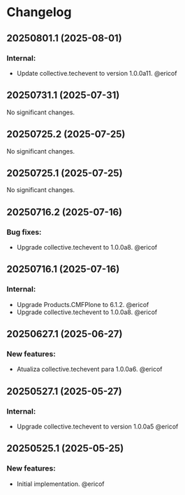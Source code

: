 # Changelog

<!--
   You should *NOT* be adding new change log entries to this file.
   You should create a file in the news directory instead.
   For helpful instructions, please see:
   https://github.com/plone/plone.releaser/blob/master/ADD-A-NEWS-ITEM.rst
-->

<!-- towncrier release notes start -->

## 20250801.1 (2025-08-01)


### Internal:

- Update collective.techevent to version 1.0.0a11. @ericof 

## 20250731.1 (2025-07-31)

No significant changes.


## 20250725.2 (2025-07-25)

No significant changes.


## 20250725.1 (2025-07-25)

No significant changes.


## 20250716.2 (2025-07-16)


### Bug fixes:

- Upgrade collective.techevent to 1.0.0a8. @ericof 

## 20250716.1 (2025-07-16)


### Internal:

- Upgrade Products.CMFPlone to 6.1.2. @ericof 
- Upgrade collective.techevent to 1.0.0a8. @ericof 

## 20250627.1 (2025-06-27)


### New features:

- Atualiza collective.techevent para 1.0.0a6. @ericof 

## 20250527.1 (2025-05-27)


### Internal:

- Upgrade collective.techevent to version 1.0.0a5 @ericof 

## 20250525.1 (2025-05-25)


### New features:

- Initial implementation. @ericof
